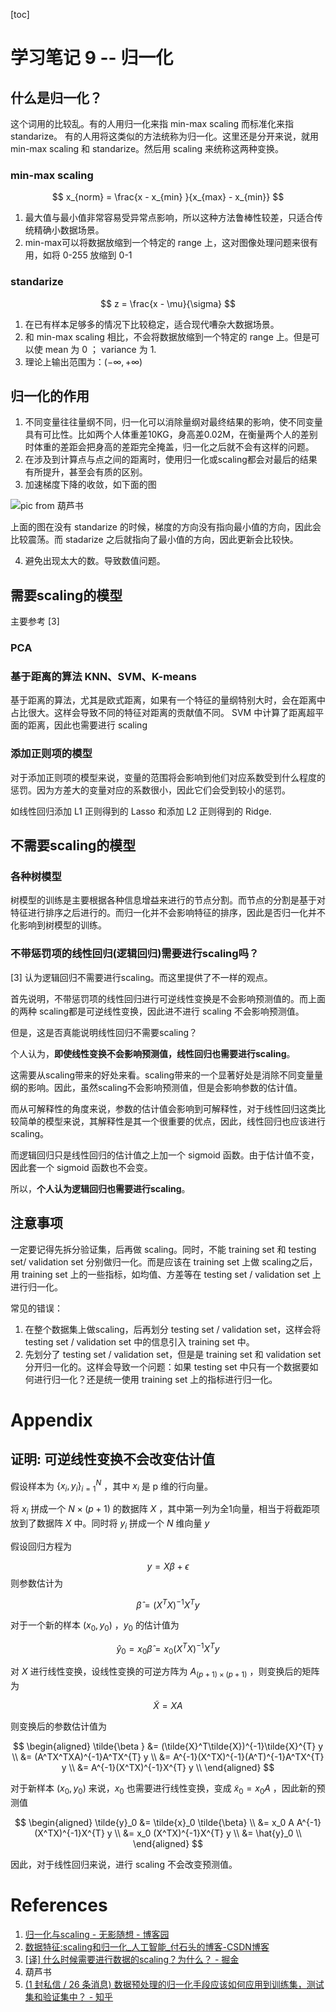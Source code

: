 [toc]

# 学习笔记 9 -- 归一化

## 什么是归一化？

这个词用的比较乱。有的人用归一化来指 min-max scaling 而标准化来指 standarize。
有的人用将这类似的方法统称为归一化。这里还是分开来说，就用 min-max scaling 和 standarize。然后用 scaling 来统称这两种变换。

### min-max scaling

$$
x_{norm} =  \frac{x - x_{min} }{x_{max} - x_{min}}
$$ 

1. 最大值与最小值非常容易受异常点影响，所以这种方法鲁棒性较差，只适合传统精确小数据场景。
2. min-max可以将数据放缩到一个特定的 range 上，这对图像处理问题来很有用，如将 0-255 放缩到 0-1

### standarize

$$
z = \frac{x - \mu}{\sigma}
$$ 

1. 在已有样本足够多的情况下比较稳定，适合现代嘈杂大数据场景。
2. 和 min-max scaling 相比，不会将数据放缩到一个特定的 range 上。但是可以使 mean 为 0 ； variance 为 1.
3. 理论上输出范围为：$(-\infty, +\infty)$ 

## 归一化的作用

1. 不同变量往往量纲不同，归一化可以消除量纲对最终结果的影响，使不同变量具有可比性。比如两个人体重差10KG，身高差0.02M，在衡量两个人的差别时体重的差距会把身高的差距完全掩盖，归一化之后就不会有这样的问题。
2. 在涉及到计算点与点之间的距离时，使用归一化或scaling都会对最后的结果有所提升，甚至会有质的区别。
3. 加速梯度下降的收敛，如下面的图

![pic from 葫芦书](https://gitee.com/EdwardElric_1683260718/picture_bed/raw/master/img/20200429195209.png)

上面的图在没有 standarize 的时候，梯度的方向没有指向最小值的方向，因此会比较震荡。而 stadarize 之后就指向了最小值的方向，因此更新会比较快。

4. 避免出现太大的数。导致数值问题。

## 需要scaling的模型

主要参考 [3]

### PCA

### 基于距离的算法 KNN、SVM、K-means

基于距离的算法，尤其是欧式距离，如果有一个特征的量纲特别大时，会在距离中占比很大。这样会导致不同的特征对距离的贡献值不同。
SVM 中计算了距离超平面的距离，因此也需要进行 scaling

### 添加正则项的模型

对于添加正则项的模型来说，变量的范围将会影响到他们对应系数受到什么程度的惩罚。因为方差大的变量对应的系数很小，因此它们会受到较小的惩罚。

如线性回归添加 L1 正则得到的 Lasso 和添加 L2 正则得到的 Ridge.

## 不需要scaling的模型

### 各种树模型

树模型的训练是主要根据各种信息增益来进行的节点分割。而节点的分割是基于对特征进行排序之后进行的。而归一化并不会影响特征的排序，因此是否归一化并不化影响到树模型的训练。

### 不带惩罚项的线性回归(逻辑回归)需要进行scaling吗？

[3] 认为逻辑回归不需要进行scaling。而这里提供了不一样的观点。

首先说明，不带惩罚项的线性回归进行可逆线性变换是不会影响预测值的。而上面的两种 scaling都是可逆线性变换，因此进不进行 scaling 不会影响预测值。

但是，这是否真能说明线性回归不需要scaling？

个人认为，**即使线性变换不会影响预测值，线性回归也需要进行scaling**。

这需要从scaling带来的好处来看。scaling带来的一个显著好处是消除不同变量量纲的影响。因此，虽然scaling不会影响预测值，但是会影响参数的估计值。

而从可解释性的角度来说，参数的估计值会影响到可解释性，对于线性回归这类比较简单的模型来说，其解释性是其一个很重要的优点，因此，线性回归也应该进行scaling。

而逻辑回归只是线性回归的估计值之上加一个 sigmoid 函数。由于估计值不变，因此套一个 sigmoid 函数也不会变。

所以，**个人认为逻辑回归也需要进行scaling**。

## 注意事项

一定要记得先拆分验证集，后再做 scaling。同时，不能 training set  和 testing set/ validation set 分别做归一化。而是应该在 training set 上做 scaling之后，用 training set 上的一些指标，如均值、方差等在 testing set / validation set 上进行归一化。

常见的错误：
1. 在整个数据集上做scaling，后再划分 testing set / validation set，这样会将 testing set / validation set 中的信息引入 training set 中。
2. 先划分了 testing set / validation set，但是是 training set 和 validation set 分开归一化的。这样会导致一个问题：如果 testing set 中只有一个数据要如何进行归一化？还是统一使用 training set 上的指标进行归一化。

# Appendix

## 证明: 可逆线性变换不会改变估计值

假设样本为 $\{x_i, y_i\}_{i=1}^N$ ，其中 $x_i$ 是 p 维的行向量。

将  $x_i$ 拼成一个  $N \times (p+1)$ 的数据阵 $X$ ，其中第一列为全1向量，相当于将截距项放到了数据阵  $X$ 中。同时将 $y_i$ 拼成一个 $N$ 维向量  $y$ 

假设回归方程为 

$$
y = X \beta  + \epsilon
$$ 
则参数估计为

$$
\hat{\beta} = (X^TX)^{-1}X^{T} y
$$ 

对于一个新的样本  $(x_0, y_0)$ ，$y_0$ 的估计值为  

$$
\hat{y}_0 = x_0 \hat{\beta} = x_0(X^TX)^{-1}X^{T} y
$$ 

对 $X$ 进行线性变换，设线性变换的可逆方阵为  $A_{( p+1 ) \times (p+1)}$ ，则变换后的矩阵为 

$$
\tilde{X} = XA
$$ 

则变换后的参数估计值为

$$
\begin{aligned}
    \tilde{\beta } &= (\tilde{X}^T\tilde{X})^{-1}\tilde{X}^{T} y \\
    &= (A^TX^TXA)^{-1}A^TX^{T} y \\
    &= A^{-1}(X^TX)^{-1}(A^T)^{-1}A^TX^{T} y \\
    &= A^{-1}(X^TX)^{-1}X^{T} y \\
\end{aligned}
$$ 

对于新样本 $(x_0, y_0)$ 来说，$x_0$ 也需要进行线性变换，变成  $\tilde{x}_0 = x_0 A$ ，因此新的预测值

$$
\begin{aligned}
    \tilde{y}_0 &= \tilde{x}_0 \tilde{\beta} \\
    &= x_0 A A^{-1}(X^TX)^{-1}X^{T} y \\
    &= x_0 (X^TX)^{-1}X^{T} y \\
    &= \hat{y}_0 \\
\end{aligned}
$$ 

因此，对于线性回归来说，进行 scaling 不会改变预测值。

# References
1. [归一化与scaling - 无影随想 - 博客园](https://www.cnblogs.com/zhaokui/p/5112287.html)
2. [数据特征:scaling和归一化_人工智能_付石头的博客-CSDN博客](https://blog.csdn.net/u010947534/article/details/86632819)
3. [[译] 什么时候需要进行数据的scaling？为什么？ - 掘金](https://juejin.im/post/5d41a46bf265da03d727f85d)
4. 葫芦书
5. [(1 封私信 / 26 条消息) 数据预处理的归一化手段应该如何应用到训练集，测试集和验证集中？ - 知乎](https://www.zhihu.com/question/60490799/answer/214685372)
